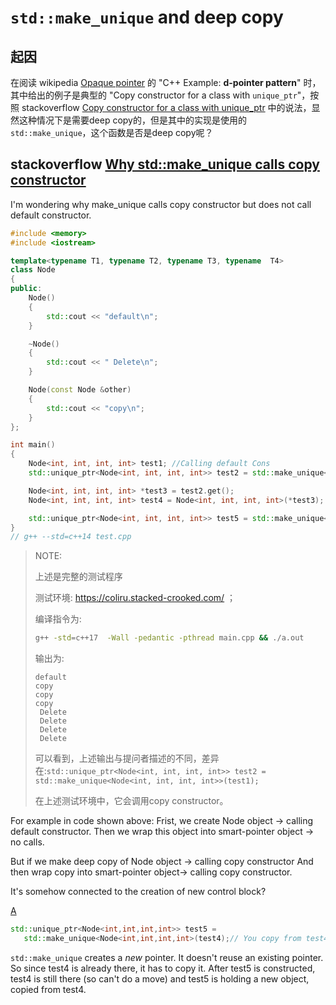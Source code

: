 # `std::make_unique` and deep copy

## 起因

在阅读 wikipedia [Opaque pointer](https://en.wikipedia.org/wiki/Opaque_pointer) 的 "C++ Example: **d-pointer pattern**" 时，其中给出的例子是典型的 "Copy constructor for a class with `unique_ptr`"，按照 stackoverflow [Copy constructor for a class with unique_ptr](https://stackoverflow.com/questions/16030081/copy-constructor-for-a-class-with-unique-ptr) 中的说法，显然这种情况下是需要deep copy的，但是其中的实现是使用的`std::make_unique`，这个函数是否是deep copy呢？

## stackoverflow [Why std::make_unique calls copy constructor](https://stackoverflow.com/questions/57019871/why-stdmake-unique-calls-copy-constructor)

I'm wondering why make_unique calls copy constructor but does not call default constructor.

```C++
#include <memory>
#include <iostream>

template<typename T1, typename T2, typename T3, typename  T4>
class Node
{
public:
	Node()
	{
		std::cout << "default\n";
	}

	~Node()
	{
		std::cout << " Delete\n";
	}

	Node(const Node &other)
	{
		std::cout << "copy\n";
	}
};

int main()
{
	Node<int, int, int, int> test1; //Calling default Cons
	std::unique_ptr<Node<int, int, int, int>> test2 = std::make_unique<Node<int, int, int, int>>(test1); //Nothing called

	Node<int, int, int, int> *test3 = test2.get();
	Node<int, int, int, int> test4 = Node<int, int, int, int>(*test3); // Calling copy Cons

	std::unique_ptr<Node<int, int, int, int>> test5 = std::make_unique<Node<int, int, int, int>>(test4); //Calling copy Cons
}
// g++ --std=c++14 test.cpp

```

> NOTE: 
>
> 上述是完整的测试程序
>
> 测试环境: https://coliru.stacked-crooked.com/  ；
>
> 编译指令为:
>
> ```sh
> g++ -std=c++17  -Wall -pedantic -pthread main.cpp && ./a.out
> ```
>
> 输出为:
>
> ```
> default
> copy
> copy
> copy
>  Delete
>  Delete
>  Delete
>  Delete
> ```
>
> 可以看到，上述输出与提问者描述的不同，差异在:`std::unique_ptr<Node<int, int, int, int>> test2 = std::make_unique<Node<int, int, int, int>>(test1);`
>
> 在上述测试环境中，它会调用copy constructor。

For example in code shown above: Frist, we create Node object -> calling default constructor. Then we wrap this object into smart-pointer object -> no calls.

But if we make deep copy of Node object -> calling copy constructor And then wrap copy into smart-pointer object-> calling copy constructor.

It's somehow connected to the creation of new control block?

[A](https://stackoverflow.com/a/57019883)

```cpp
std::unique_ptr<Node<int,int,int,int>> test5 = 
   std::make_unique<Node<int,int,int,int>(test4);// You copy from test4
```

`std::make_unique` creates a *new* pointer. It doesn't reuse an existing pointer. So since test4 is already there, it has to copy it. After test5 is constructed, test4 is still there (so can't do a move) and test5 is holding a new object, copied from test4.